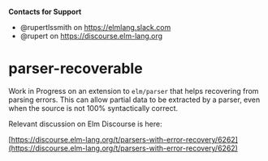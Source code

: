 **Contacts for Support**
- @rupertlssmith on https://elmlang.slack.com
- @rupert on https://discourse.elm-lang.org

# parser-recoverable

Work in Progress on an extension to `elm/parser` that helps recovering from
parsing errors. This can allow partial data to be extracted by a parser, even
when the source is not 100% syntactically correct.

Relevant discussion on Elm Discourse is here:

[https://discourse.elm-lang.org/t/parsers-with-error-recovery/6262](https://discourse.elm-lang.org/t/parsers-with-error-recovery/6262)
